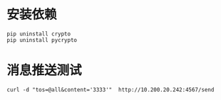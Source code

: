 
# 安装依赖
```
pip uninstall crypto
pip uninstall pycrypto
```
# 消息推送测试

```
curl -d "tos=@all&content='3333'"  http://10.200.20.242:4567/send
```